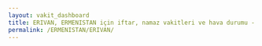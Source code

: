 ```yaml
---
layout: vakit_dashboard
title: ERIVAN, ERMENISTAN için iftar, namaz vakitleri ve hava durumu - ilçe/eyalet seç
permalink: /ERMENISTAN/ERIVAN/
---
```


<script type="text/javascript">
  var GLOBAL_COUNTRY = 'ERMENISTAN';
  var GLOBAL_CITY = 'ERIVAN';
  var GLOBAL_STATE = '';
  var lat = 72;
  var lon = 21;
</script>
